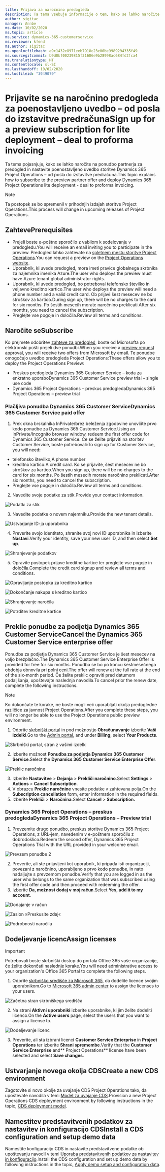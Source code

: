 ```yaml
---
title: Prijava za naročnino predogleda
description: Ta tema vsebuje informacije o tem, kako se lahko naročite in uvedete poenostavljeno uvedbo storitve Project Operations – od posla do izstavitve predračuna.
author: sigitac
manager: Annbe
ms.date: 10/02/2020
ms.topic: article
ms.service: dynamics-365-customerservice
ms.reviewer: kfend
ms.author: sigitac
ms.openlocfilehash: a9c1432e8971eeb7918e23e00be9989294335f49
ms.sourcegitcommit: b9d8bf00239815f31686e9b28998ac684fd2fca4
ms.translationtype: HT
ms.contentlocale: sl-SI
ms.lasthandoff: 10/02/2020
ms.locfileid: "3949079"
---
```

# <a name="sign-up-for-a-preview-subscription-for-lite-deployment--deal-to-proforma-invoicing"></a><span data-ttu-id="e14f9-103">Prijavite se na naročnino predogleda za poenostavljeno uvedbo – od posla do izstavitve predračuna</span><span class="sxs-lookup"><span data-stu-id="e14f9-103">Sign up for a preview subscription for lite deployment – deal to proforma invoicing</span></span>

<span data-ttu-id="e14f9-104">Ta tema pojasnjuje, kako se lahko naročite na ponudbo partnerja za predogled in nastavite poenostavljeno uvedbo storitve Dynamics 365 Project Operations – od posla do izstavitve predračuna.</span><span class="sxs-lookup"><span data-stu-id="e14f9-104">This topic explains how to subscribe to the preview partner offer and deploy Dynamics 365 Project Operations lite deployment - deal to proforma invoicing.</span></span>

> [!NOTE]
> <span data-ttu-id="e14f9-105">Ta postopek se bo spremenil v prihodnjih izdajah storitve Project Operations.</span><span class="sxs-lookup"><span data-stu-id="e14f9-105">This process will change in upcoming releases of Project Operations.</span></span>

## <a name="prerequisites"></a><span data-ttu-id="e14f9-106">Zahteve</span><span class="sxs-lookup"><span data-stu-id="e14f9-106">Prerequisites</span></span>

- <span data-ttu-id="e14f9-107">Prejeli boste e-poštno sporočilo z vabilom k sodelovanju v predogledu.</span><span class="sxs-lookup"><span data-stu-id="e14f9-107">You will receive an email inviting you to participate in the preview.</span></span> <span data-ttu-id="e14f9-108">Predogled lahko zahtevate na [spletnem mestu storitve Project Operations](https://dynamics.microsoft.com/en-us/project-operations/overview/).</span><span class="sxs-lookup"><span data-stu-id="e14f9-108">You can request a preview on the [Project Operations website](https://dynamics.microsoft.com/en-us/project-operations/overview/).</span></span>
- <span data-ttu-id="e14f9-109">Uporabnik, ki uvede predogled, mora imeti pravice globalnega skrbnika za najemnika imenika Azure.</span><span class="sxs-lookup"><span data-stu-id="e14f9-109">The user who deploys the preview must have Azure tenant global administrator rights.</span></span>
- <span data-ttu-id="e14f9-110">Uporabnik, ki uvede predogled, bo potreboval telefonsko številko in veljavno kreditno kartico.</span><span class="sxs-lookup"><span data-stu-id="e14f9-110">The user who deploys the preview will need a phone number and a valid credit card.</span></span> <span data-ttu-id="e14f9-111">Ob prijavi šest mesecev ne bo stroškov za kartico.</span><span class="sxs-lookup"><span data-stu-id="e14f9-111">During sign up, there will be no charges to the card for six months.</span></span> <span data-ttu-id="e14f9-112">Po šestih mesecih morate naročnino preklicati.</span><span class="sxs-lookup"><span data-stu-id="e14f9-112">After six months, you need to cancel the subscription.</span></span> 
- <span data-ttu-id="e14f9-113">Preglejte vse pogoje in določila.</span><span class="sxs-lookup"><span data-stu-id="e14f9-113">Review all terms and conditions.</span></span>

## <a name="subscribe"></a><span data-ttu-id="e14f9-114">Naročite se</span><span class="sxs-lookup"><span data-stu-id="e14f9-114">Subscribe</span></span>

<span data-ttu-id="e14f9-115">Ko prejmete odobritev [zahteve za predogled](https://forms.office.com/FormsPro/Pages/ResponsePage.aspx?id=v4j5cvGGr0GRqy180BHbR56j8lZs0FdAvwT75_WNFyxUMkRDV1NYQU5TNjE2VjhKOVBUNVg2R0s1NC4u), boste od Microsofta po elektronski pošti prejeli dve ponudbi.</span><span class="sxs-lookup"><span data-stu-id="e14f9-115">When you receive a [preview request](https://forms.office.com/FormsPro/Pages/ResponsePage.aspx?id=v4j5cvGGr0GRqy180BHbR56j8lZs0FdAvwT75_WNFyxUMkRDV1NYQU5TNjE2VjhKOVBUNVg2R0s1NC4u) approval, you will receive two offers from Microsoft by email.</span></span> <span data-ttu-id="e14f9-116">Te ponudbe omogočajo uvedbo predogleda Project Operations:</span><span class="sxs-lookup"><span data-stu-id="e14f9-116">These offers allow you to deploy the Project Operations Preview:</span></span>

- <span data-ttu-id="e14f9-117">Preskus predogleda Dynamics 365 Customer Service – koda za enkratno uporabo</span><span class="sxs-lookup"><span data-stu-id="e14f9-117">Dynamics 365 Customer Service preview trial – single use code</span></span>
- <span data-ttu-id="e14f9-118">Dynamics 365 Project Operations – preskus predogleda</span><span class="sxs-lookup"><span data-stu-id="e14f9-118">Dynamics 365 Project Operations – preview trial</span></span>

### <a name="dynamics-365-customer-service-paid-offer"></a><span data-ttu-id="e14f9-119">Plačljiva ponudba Dynamics 365 Customer Service</span><span class="sxs-lookup"><span data-stu-id="e14f9-119">Dynamics 365 Customer Service paid offer</span></span>

1. <span data-ttu-id="e14f9-120">Prek okna brskalnika InPrivate/brez beleženja zgodovine unovčite prvo kodo ponudbe za Dynamics 365 Customer Service.</span><span class="sxs-lookup"><span data-stu-id="e14f9-120">Using an InPrivate/Incognito browser window, redeem the first offer code for Dynamics 365 Customer Service.</span></span> <span data-ttu-id="e14f9-121">Če se želite prijaviti na storitev Customer Service, boste potrebovali:</span><span class="sxs-lookup"><span data-stu-id="e14f9-121">To sign up for Customer Service, you will need:</span></span>

- <span data-ttu-id="e14f9-122">telefonsko številko,</span><span class="sxs-lookup"><span data-stu-id="e14f9-122">A phone number</span></span>
- <span data-ttu-id="e14f9-123">kreditno kartico.</span><span class="sxs-lookup"><span data-stu-id="e14f9-123">A credit card.</span></span> <span data-ttu-id="e14f9-124">Ko se prijavite, šest mesecev ne bo stroškov za kartico.</span><span class="sxs-lookup"><span data-stu-id="e14f9-124">When you sign up, there will be no charges to the card for six months.</span></span> <span data-ttu-id="e14f9-125">Po šestih mesecih morate naročnino preklicati.</span><span class="sxs-lookup"><span data-stu-id="e14f9-125">After six months, you need to cancel the subscription.</span></span>
- <span data-ttu-id="e14f9-126">Preglejte vse pogoje in določila.</span><span class="sxs-lookup"><span data-stu-id="e14f9-126">Review all terms and conditions.</span></span>

2. <span data-ttu-id="e14f9-127">Navedite svoje podatke za stik.</span><span class="sxs-lookup"><span data-stu-id="e14f9-127">Provide your contact information.</span></span>

![Podatki za stik](./media/1ContactInformation.png)

3. <span data-ttu-id="e14f9-129">Navedite podatke o novem najemniku.</span><span class="sxs-lookup"><span data-stu-id="e14f9-129">Provide the new tenant details.</span></span>

![Ustvarjanje ID-ja uporabnika](./media/2CreateUserID.png)

4. <span data-ttu-id="e14f9-131">Preverite svojo identiteto, shranite svoj novi ID uporabnika in izberite **Nastavi**.</span><span class="sxs-lookup"><span data-stu-id="e14f9-131">Verify your identity, save your new user ID, and then select **Set up**.</span></span>

![Shranjevanje podatkov](./media/3SaveInfo.png)

5. <span data-ttu-id="e14f9-133">Opravite postopek prijave kreditne kartice ter preglejte vse pogoje in določila.</span><span class="sxs-lookup"><span data-stu-id="e14f9-133">Complete the credit card signup and review all terms and conditions.</span></span> 

![Opravljanje postopka za kreditno kartico](./media/4CompleteCreditCard.png)

![Dokončanje nakupa s kreditno kartico](./media/5CreditCardCheckout.png)

![Shranjevanje naročila](./media/6SaveOrder.png)

![Potrditev kreditne kartice](./media/7Confirmation.png)

## <a name="cancel-the-dynamics-365-customer-service-enterprise-offer"></a><span data-ttu-id="e14f9-138">Preklic ponudbe za podjetja Dynamics 365 Customer Service</span><span class="sxs-lookup"><span data-stu-id="e14f9-138">Cancel the Dynamics 365 Customer Service enterprise offer</span></span>

<span data-ttu-id="e14f9-139">Ponudba za podjetja Dynamics 365 Customer Service je šest mesecev na voljo brezplačno.</span><span class="sxs-lookup"><span data-stu-id="e14f9-139">The Dynamics 365 Customer Service Enterprise Offer is provided for free for six months.</span></span> <span data-ttu-id="e14f9-140">Ponudba se bo po koncu šestmesečnega obdobja obnovila pri polni ceni.</span><span class="sxs-lookup"><span data-stu-id="e14f9-140">The offer will renew at the full rate at the end of the six-month period.</span></span> <span data-ttu-id="e14f9-141">Če želite preklic opraviti pred datumom podaljšanja, upoštevajte naslednja navodila.</span><span class="sxs-lookup"><span data-stu-id="e14f9-141">To cancel prior the renew date, complete the following instructions.</span></span> 

> [!NOTE]
> <span data-ttu-id="e14f9-142">Ko dokončate te korake, ne boste mogli več uporabljati okolja predogledne različice za javnost Project Operations.</span><span class="sxs-lookup"><span data-stu-id="e14f9-142">After you complete these steps, you will no longer be able to use the Project Operations public preview environment.</span></span>

1. <span data-ttu-id="e14f9-143">Odprite [skrbniški portal](https://admin.microsoft.com/) in pod možnostjo **Obračunavanje** izberite **Vaši izdelki**.</span><span class="sxs-lookup"><span data-stu-id="e14f9-143">Go to the [Admin portal](https://admin.microsoft.com/), and under **Billing**, select **Your Products**.</span></span>

![Skrbniški portal, stran z vašimi izdelki](./media/8AdminPortal.png)

2. <span data-ttu-id="e14f9-145">Izberite možnost **Ponudba za podjetja Dynamics 365 Customer Service**.</span><span class="sxs-lookup"><span data-stu-id="e14f9-145">Select the **Dynamics 365 Customer Service Enterprise Offer**.</span></span>

![Preklic naročnine](./media/9CancelSubscription.png)

3. <span data-ttu-id="e14f9-147">Izberite **Nastavitve** > **Dejanja** > **Prekliči naročnino**.</span><span class="sxs-lookup"><span data-stu-id="e14f9-147">Select **Settings** > **Actions** > **Cancel Subscription**.</span></span>
4. <span data-ttu-id="e14f9-148">V obrazcu **Preklic naročnine** vnesite podatke v zahtevana polja.</span><span class="sxs-lookup"><span data-stu-id="e14f9-148">On the **Subscription cancellation** form, enter information in the required fields.</span></span>
5. <span data-ttu-id="e14f9-149">Izberite **Prekliči** > **Naročnina.**</span><span class="sxs-lookup"><span data-stu-id="e14f9-149">Select **Cancel** > **Subscription.**</span></span>

### <a name="dynamics-365-project-operations--preview-trial"></a><span data-ttu-id="e14f9-150">Dynamics 365 Project Operations – preskus predogleda</span><span class="sxs-lookup"><span data-stu-id="e14f9-150">Dynamics 365 Project Operations – Preview trial</span></span>

1. <span data-ttu-id="e14f9-151">Prevzemite drugo ponudbo, preskus storitve Dynamics 365 Project Operations, z URL-jem, navedenim v e-poštnem sporočilu z dobrodošlico.</span><span class="sxs-lookup"><span data-stu-id="e14f9-151">Redeem the second offer, Dynamics 365 Project Operations Trial with the URL provided in your welcome email.</span></span>

![Prevzem ponudbe 2](./media/10RedeemOffer2.png)

2. <span data-ttu-id="e14f9-153">Preverite, ali ste prijavljeni kot uporabnik, ki pripada isti organizaciji, povezani z naročnino, uporabljeno s prvo kodo ponudbe, in nato nadaljujte s prevzemom ponudbe.</span><span class="sxs-lookup"><span data-stu-id="e14f9-153">Verify that you are logged in as the user who belongs to the same organization that was subscribed using the first offer code and then proceed with redeeming the offer.</span></span> 
3. <span data-ttu-id="e14f9-154">Izberite **Da, možnost dodaj v moj račun**.</span><span class="sxs-lookup"><span data-stu-id="e14f9-154">Select **Yes, add it to my account**.</span></span>

![Dodajanje v račun](./media/11AddToAccount.png)

![Zaslon »Preskusite zdaj«](./media/12TryNow.png)

![Podrobnosti naročila](./media/13Confirmation.png)

## <a name="assign-licenses"></a><span data-ttu-id="e14f9-158">Dodeljevanje licenc</span><span class="sxs-lookup"><span data-stu-id="e14f9-158">Assign licenses</span></span>

> [!IMPORTANT]
> <span data-ttu-id="e14f9-159">Potrebovali boste skrbniški dostop do portala Office 365 vaše organizacije, če želite dokončati naslednje korake.</span><span class="sxs-lookup"><span data-stu-id="e14f9-159">You will need administrative access to your organization's Office 365 Portal to complete the following steps.</span></span>

1. <span data-ttu-id="e14f9-160">Odprite [skrbniško središče za Microsoft 365](https://portal.office.com/), da dodelite licence svojim uporabnikom.</span><span class="sxs-lookup"><span data-stu-id="e14f9-160">Go to [Microsoft 365 admin center](https://portal.office.com/) to assign the licenses to your users.</span></span>

![Začetna stran skrbniškega središča](./media/14AdminPortal.png)

2. <span data-ttu-id="e14f9-162">Na strani **Aktivni uporabniki** izberite uporabnike, ki jim želite dodeliti licenco.</span><span class="sxs-lookup"><span data-stu-id="e14f9-162">On the **Active users** page, select the users that you want to assign a license to.</span></span>

![Dodeljevanje licenc](./media/15AssignLicenses.png)

3. <span data-ttu-id="e14f9-164">Preverite, ali sta izbrani licenci **Customer Service Enterprise** in **Project Operations** ter izberite **Shrani spremembe**.</span><span class="sxs-lookup"><span data-stu-id="e14f9-164">Verify that the **Customer Service Enterprise** and\*\* Project Operations\*\* license have been selected and select **Save changes**.</span></span>

## <a name="create-a-new-cds-environment"></a><span data-ttu-id="e14f9-165">Ustvarjanje novega okolja CDS</span><span class="sxs-lookup"><span data-stu-id="e14f9-165">Create a new CDS environment</span></span>

<span data-ttu-id="e14f9-166">Zagotovite si novo okolje za uvajanje CDS Project Operations tako, da upoštevate navodila v temi [Model za uvajanje CDS](lite-deployment.md).</span><span class="sxs-lookup"><span data-stu-id="e14f9-166">Provision a new Project Operations CDS deployment environment by following instructions in the topic, [CDS deployment model](lite-deployment.md).</span></span>

## <a name="install-a-cds-configuration-and-setup-demo-data"></a><span data-ttu-id="e14f9-167">Namestitev predstavitvenih podatkov za nastavitev in konfiguracijo CDS</span><span class="sxs-lookup"><span data-stu-id="e14f9-167">Install a CDS configuration and setup demo data</span></span>

<span data-ttu-id="e14f9-168">Namestite konfiguracijo CDS in nastavite predstavitvene podatke ob upoštevanju navodil v temi [Uporaba predstavitvenih podatkov za nastavitev in konfiguracijo](lite-apply-demo-setup-config-data.md).</span><span class="sxs-lookup"><span data-stu-id="e14f9-168">Install the CDS configuration and set up demo data by following instructions in the topic, [Apply demo setup and configuration data](lite-apply-demo-setup-config-data.md).</span></span>
